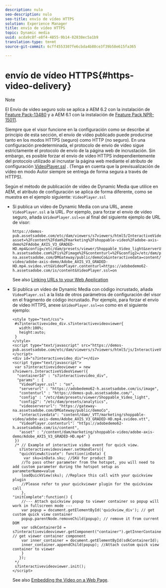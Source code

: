 ```yaml
---
description: nulo
seo-description: nulo
seo-title: envío de vídeo HTTPS
solution: Experience Manager
title: envío de vídeo HTTPS
topic: Dynamic media
uuid: acda9c8f-e8f4-4855-9b14-82838ec5a1b9
translation-type: tm+mt
source-git-commit: 6cff4553307fe6cbda4b80ce3f39b58e615fa365

---
```



# envío de vídeo HTTPS{#https-video-delivery}

>[!NOTE]
>
>El Envío de vídeo seguro solo se aplica a AEM 6.2 con la instalación de [Feature Pack-13480](https://www.adobeaemcloud.com/content/marketplace/marketplaceProxy.html?packagePath=/content/companies/public/adobe/packages/cq620/featurepack/cq-6.2.0-featurepack-13480) y a AEM 6.1 con la instalación de [Feature Pack NPR-15011](https://www.adobeaemcloud.com/content/marketplace/marketplaceProxy.html?packagePath=/content/companies/public/adobe/packages/cq610/featurepack/cq-6.1.0-featurepack-15011).

Siempre que el visor funcione en la configuración como se describe al principio de esta sección, el envío de vídeo publicado puede producirse tanto en los modos HTTPS (seguro) como HTTP (no seguro). En una configuración predeterminada, el protocolo de envío de vídeo sigue estrictamente el protocolo de envío de la página web de incrustación. Sin embargo, es posible forzar el envío de vídeo HTTPS independientemente del protocolo utilizado al incrustar la página web mediante el atributo de configuración [VideoPlayer.ssl](../../c-html5-aem-asset-viewers/c-html5-aem-int-video/r-html5-aem-int-video-config-attrib/r-html5-aem-int-video-config-attrib-videoplayer-ssl.md#reference-c28e1b700977493eadab5489458d7771) . (Tenga en cuenta que la previsualización de vídeo en modo Autor siempre se entrega de forma segura a través de HTTPS).

Según el método de publicación de vídeo de Dynamic Media que utilice en AEM, el atributo de configuración se aplica de forma diferente, como se muestra en el ejemplo siguiente: `VideoPlayer.ssl`

* Si publica un vídeo de Dynamic Media con una URL, anexe `VideoPlayer.ssl` a la URL. Por ejemplo, para forzar el envío de vídeo seguro, añada `&VideoPlayer.ssl=on` al final del siguiente ejemplo de URL de visor:

   ```
   https://demos-pub.assetsadobe.com/etc/dam/viewers/s7viewers/html5/InteractiveVideoViewer.html?asset=%2Fcontent%2Fdam%2Fmarketing%2Fshoppable-video%2Fadobe-axis-demo%2FAdobe_AXIS_V3_GRADED-HD.mp4&config=/etc/dam/presets/viewer/Shoppable_Video_light&serverUrl=https%3A%2F%2Fadobedemo62-h.assetsadobe.com%2Fis%2Fimage%2F&contenturl=%2F&config2=/etc/dam/presets/analytics&videoserverurl=https://gateway-na.assetsadobe.com/DMGateway/public/demoCo&interactivedata=content/dam/_VTT/marketing/shoppable-video/adobe-axis-demo/Adobe_AXIS_V3_GRADED-HD.mp4.svideo.vtt&VideoPlayer.contenturl=https://adobedemo62-h.assetsadobe.com/is/content&VideoPlayer.ssl=on
   ```

   See also [Linking URLs to your Web Application](https://docs.adobe.com/content/help/en/experience-manager-64/assets/dynamic/linking-urls-to-yourwebapplication.html)

* Si publica un vídeo de Dynamic Media con código incrustado, añada `VideoPlayer.ssl` a la lista de otros parámetros de configuración del visor en el fragmento de código incrustado. Por ejemplo, para forzar el envío de vídeo HTTPS, anexe `&VideoPlayer.ssl=on` como en el siguiente ejemplo:

   ```
   <style type="text/css"> 
    #s7interactivevideo_div.s7interactivevideoviewer{ 
      width:100%;  
      height:auto; 
    } 
   </style> 
   <script type="text/javascript" src="https://demos-pub.assetsadobe.com/etc/dam/viewers/s7viewers/html5/js/InteractiveVideoViewer.js"></script> 
   <div id="s7interactivevideo_div"></div> 
   <script type="text/javascript"> 
    var s7interactivevideoviewer = new s7viewers.InteractiveVideoViewer({ 
     "containerId" : "s7interactivevideo_div", 
     "params" : {  
      "VideoPlayer.ssl" : "on", 
      "serverurl" : "https://adobedemo62-h.assetsadobe.com/is/image", 
      "contenturl" : "https://demos-pub.assetsadobe.com/",  
      "config" : "/etc/dam/presets/viewer/Shoppable_Video_light", 
      "config2": "/etc/dam/presets/analytics", 
      "videoserverurl": "https://gateway-na.assetsadobe.com/DMGateway/public/demoCo", 
      "interactivedata": "content/dam/_VTT/marketing/shoppable-video/adobe-axis-demo/Adobe_AXIS_V3_GRADED-HD.mp4.svideo.vtt", 
      "VideoPlayer.contenturl": "https://adobedemo62-h.assetsadobe.com/is/content", 
      "asset" : "/content/dam/marketing/shoppable-video/adobe-axis-demo/Adobe_AXIS_V3_GRADED-HD.mp4" } 
    }) 
    /* // Example of interactive video event for quick view. 
      s7interactivevideoviewer.setHandlers({  
      "quickViewActivate": function(inData) { 
        var sku=inData.sku; //SKU for product ID 
       //To pass other parameter from the hotspot, you will need to add custom parameter during the hotspot setup as parameterName=value 
       loadQuickView(sku); //Replace this call with your quickview plugin 
       //Please refer to your quickviewer plugin for the quickview call 
       },  
   "initComplete":function() {  
       //--- Attach quickview popup to viewer container so popup will work in fullscreen mode --- 
       var popup = document.getElementById('quickview_div'); // get custom quick view container 
       popup.parentNode.removeChild(popup); // remove it from current DOM 
       var sdkContainerId = s7interactivevideoviewer.getComponent("container").getInnerContainerId(); // get viewer container component 
       var inner_container = document.getElementById(sdkContainerId);  
       inner_container.appendChild(popup); //Attach custom quick view container to viewer 
       }  
      }); 
    */ 
    s7interactivevideoviewer.init(); 
   </script>
   ```

   See also [Embedding the Video on a Web Page](https://docs.adobe.com/content/help/en/experience-manager-64/assets/dynamic/linking-urls-to-yourwebapplication.html).

